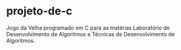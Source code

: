 # projeto-de-c

Jogo da Velha programado em C para as matérias Laboratório de Desenvolvimento de Algoritmos e Técnicas de Desenvolvimento de Algoritmos.
